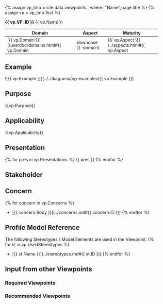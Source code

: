 {% assign vp_tmp = site.data.viewpoints | where: "Name",page.title %}
{% assign vp = vp_tmp.first %}

**{{ vp.VP_ID }}** {{ vp.Name }}

|**Domain**|**Aspect**|**Maturity**|
| --- | --- | --- |
|[{{ vp.Domain }}](/userdoc/domains.html#{{ vp.Domain | downcase }}-domain)|[{{ vp.Aspect }}](../aspects.html#{{ vp.Aspect | downcase | replace: " ","-" | replace: "&",""}}-aspect)|![{{ vp.Maturity }}](/diagrams/Symbol_confirmed.png )[released](../maturity.html#released)|

## Example
![{{ vp.Example }}](../../diagrams/vp-examples/{{ vp.Example }})
## Purpose
{{vp.Purpose}}
## Applicability
{{vp.Applicability}}
## Presentation
{% for pres in vp.Presentations %}
{{ pres }}
{% endfor %}
## Stakeholder
## Concern
{% for concern in vp.Concerns %}
* [{{ concern.Body }}](../concerns.md#{{ concern.ID }})
{% endfor %}
## Profile Model Reference
The following Stereotypes / Model Elements are used in the Viewpoint:
{% for st in vp.UsedStereotypes %}
* [{{ st.Name }}](../stereotypes.md#{{ st.ID }})
{% endfor %}
## Input from other Viewpoints
### Required Viewpoints
### Recommended Viewpoints
